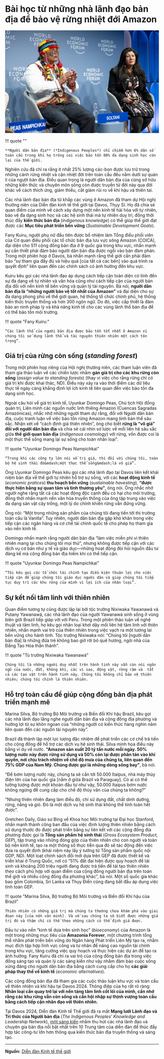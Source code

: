 # Bài học từ những nhà lãnh đạo bản địa để bảo vệ rừng nhiệt đới Amazon

![indigenous-1](../assets/images/indigenous-1.webp)

!!! quote ""

    **Người dân bản địa** (*Indigenous Peoples*) chỉ chiếm hơn 6% dân số toàn cầu trong khi họ trông coi việc bảo tồn 80% đa dạng sinh học còn lại của thế giới.

Nghiên cứu đã chỉ ra rằng ít nhất 25% lượng các-bon được lưu trữ trong những cánh rừng nhiệt và cận nhiệt đới trên toàn cầu đều nằm dưới sự quản lí của người bản địa. Điều quan trọng là người dân bản địa của cũng sở hữu những kiến thức và chuyên môn sống còn được truyền từ đời này qua đời khác về cách thích ứng, giảm thiểu, cắt giảm rủi ro về khí hậu và thiên tai.

Các nhà lãnh đạo bản địa từ khắp các vùng ở Amazon đã tham dự Hội nghị thường niên của Diễn đàn kinh tế thế giới tại Davos, Thụy Sĩ. Họ đã chia sẻ quan điểm của mình về cách xây dựng một nền kinh tế hài hòa với tự nhiên, bảo vệ đa dạng sinh học và các hệ sinh thái mà tự nhiên duy trì, đồng thời thúc đẩy **kiến thức bản địa** (*indigenous knowledge*) có thể giúp thế giới đạt được các **Mục tiêu phát triển bền vững** (*Sustainable Development Goals*).

Fany Kuiru, người phụ nữ đầu tiên được bổ nhiệm làm Tổng điều phối viên của Cơ quan điều phối các tổ chức bản địa lưu vực sông Amazon (COICA), đại diện cho 511 cộng đồng bản địa ở 9 quốc gia trong khu vực, nhấn mạnh sự cần thiết phải đảm bảo người dân bản địa được ngồi vào bàn đàm phán. Trong một phiên họp ở Davos, bà nhấn mạnh rằng thế giới cần phải đảm bảo “sự tham gia đầy đủ và hiệu quả [của tất cả các bên] vào quá trình ra quyết định” liên quan đến các chính sách có ảnh hưởng đến khu vực.

Kuiru kêu gọi các nhà lãnh đạo áp dụng cách tiếp cận toàn diện có tính đến sự đa dạng về tự nhiên và văn hóa cũng như cách tiếp cận của người bản địa đối với nền kinh tế bền vững và quản lý tài nguyên. Bà nói, **người dân bản địa là “những người bảo vệ tốt nhất của Amazon”** và đại diện cho sự đa dạng phong phú về thế giới quan, hệ thống tổ chức chính phủ, hệ thống kiến thức truyền thống và hơn 300 ngôn ngữ. Do đó, việc cấp thiết là đảm bảo an ninh pháp lý và khả năng kinh tế cho các vùng lãnh thổ bản địa để có thể bảo tồn môi trường.

!!! quote "Fany Kuiru:"
     
    “Các lãnh thổ của người bản địa được bảo tồn tốt nhất ở Amazon vì chúng tôi sử dụng lãnh thổ và tài nguyên thiên nhiên một cách tôn trọng”.

## Giá trị của rừng còn sống (*standing forest*)

Trong một phiên họp riêng của Hội nghị thường niên, các tham luận viên đã tham gia thảo luận về các chiến lược nhằm **gán giá trị cho các khu rừng còn sống** (*assign value to standing forests*) (thay vì việc cho rằng rừng chỉ có giá trị khi được khai thác, ND). Điều này xảy ra vào thời điểm các dữ liệu thực tế ngày càng khẳng định lợi ích kinh tế liên quan đến việc bảo tồn đa dạng sinh học.

Ngoài câu hỏi về giá trị kinh tế, Uyunkar Domingo Peas, Chủ tịch Hội đồng quản trị, Liên minh các nguồn nước linh thiêng Amazon (Cuencas Sagradas Amazónicas), nhắc nhở những người tham dự rằng, đối với Người dân bản địa, cuộc tranh luận về việc bảo tồn rừng Amazon mang tính bản thể sâu sắc. Nhận xét về “cách định giá thiên nhiên”, ông cho biết **rừng là “vô giá” đối với người dân bản địa** và chia sẻ cái nhìn sơ lược về mối liên hệ sâu sắc giữa **thế giới quan bản địa** (*indigenous cosmology*) với rừng, vốn được coi là một thực thể sống mang lại sự sống cho toàn nhân loại”.

!!! quote "Uyunkar Domingo Peas Nampichkai"

    “Trong khi các công ty lớn nói về trị giá, thì đối với chúng tôi, toàn bộ hệ sinh thái đó&mdash;một thực thể sống&mdash;là vô giá”.

Ông Uyunkar Domingo Peas kêu gọi các nhà lãnh đạo tại Davos liên kết khái niệm bản địa về thế giới tự nhiên hỗ trợ sự sống, với các **hoạt động kinh tế** (*economic pratices*) **thu hoạch bền vững** (*sustainable havesting*), **“được thực hiện bằng sự quan tâm và tình thương yêu”**, ông nói. Ông nhắc nhở người nghe rằng tất cả các hoạt động độc canh đều có hại cho môi trường, đồng thời nhấn mạnh nền văn hóa truyền thống của ông tập trung vào việc đa dạng sản vật cây trồng, một lý do chính khiến rừng vẫn đứng vững.

Ông nói: “Một trong những sản phẩm của chúng tôi đang tiến tới thị trường toàn cầu là Vanilla”. Tuy nhiên, người dân bản địa gặp khó khăn trong việc tiếp cận các ngân hàng và cơ chế tài chính quốc tế cho phép họ tham gia vào nền kinh tế.

Domingo nhấn mạnh rằng người dân bản địa “làm việc miễn phí vì thiên nhiên mang lại cho chúng tôi mọi thứ”, nhưng không được tiếp cận với các dịch vụ cơ bản như y tế và giáo dục&mdash;những hoạt động đòi hỏi nguồn đầu tư đáng kể mà cộng đồng bản địa hiếm khi có thể tiếp cận. 

!!! quote "Uyunkar Domingo Peas Nampichkai"

    “Tôi kêu gọi các tổ chức tài chính tạo điều kiện thuận lợi cho việc tiếp cận để giúp chúng tôi giáo dục người dân và giúp chúng tôi tiếp tục duy trì các khu rừng của mình vì lợi ích của nhân loại”.

## Sự kết nối tâm linh với thiên nhiên

Quan điểm tương tự cũng được lặp lại bởi tộc trưởng Nixiwaka Yawanawá và Putany Yawanawá, các nhà lãnh đạo của người Yawanawá sinh sống ở vùng biên giới Brazil tiếp giáp với với Peru. Trong một phiên thảo luận về nghệ thuật và tâm linh, họ kêu gọi nhân loại khơi dậy mối liên hệ tâm linh với thiên nhiên, nhấn mạnh vai trò của thiên nhiên trong việc vạch ra một tương lai bền vững cho hành tinh. Tộc trưởng Nixiwaka nói: “Chúng tôi [người dân bản địa] là những đứa trẻ không bao giờ rời bỏ quê hương, ngôi nhà của Đấng Tạo Hóa thần thánh”.

!!! quote "Tù trưởng Nixiwaka Yawanawá" 

    Chúng tôi là những người duy nhất trên hành tinh này vẫn còn nói ngôn ngữ của nước, đất, không khí, các vì sao, động vật, rừng rậm và  tất cả các tạo vật trên hành tinh này. Chúng tôi không chỉ bảo vệ thiên nhiên; chúng tôi chính là thiên nhiên.

## Hỗ trợ toàn cầu để giúp cộng đồng bản địa phát triển mạnh mẽ

Marina Silva, Bộ trưởng Bộ Môi trường và Biến đổi Khí hậu Brazil, kêu gọi các nhà lãnh đạo lắng nghe người dân bản địa và cộng đồng địa phương và hưởng lợi từ sự khôn ngoan của “những người có kiến thức hàng nghìn năm liên quan đến các nguồn tài nguyên này”.

Brazil đã thành lập một lực lượng đặc nhiệm để phát triển các cơ chế trả tiền cho cộng đồng để hỗ trợ các dịch vụ hệ sinh thái. Silva minh họa điều này bằng ví dụ về nước. **“Amazon sản xuất 20 tỷ tấn nước mỗi ngày. 50% lượng nước này được rừng sử dụng và 50% còn lại được phân tán vào khí quyển, nơi chịu trách nhiệm về chế độ mưa của chúng ta, liên quan đến 75% GDP của Nam Mỹ. Chúng được gọi là những dòng sông bay”**, bà nói.

“Để bơm lượng nước này, chúng ta sẽ cần tới 50.000 Itaipus, nhà máy thủy điện lớn của hai quốc gia [nằm ở giữa Brazil và Paraguay]. Có ai có thể tưởng tượng được một khoản đầu tư như vậy, 50.000 Itaipus bơm nước không ngừng để cung cấp cho chế độ thủy văn của chúng ta không?”

“Nhưng thiên nhiên đang làm điều đó, chỉ sử dụng đất, chất dinh dưỡng, rừng, nắng và gió. Đó là một dịch vụ hệ sinh thái không thể tính toán hết được”.

Gretchen Daily, Giáo sư Bing về Khoa học Môi trường tại Đại học Stanford, nhấn mạnh thành công ban đầu của việc định lượng thiên nhiên bằng cách sử dụng thước đo được phát triển bằng sự liên kết với các cộng đồng địa phương được gọi là **Tổng sản phẩm hệ sinh thái** (*Gross Ecosystem Product, GEP*), tập trung vào những đóng góp của thiên nhiên cho con người và toàn bộ nền kinh tế, tạo ra một thông số thực tiễn qua đó sẽ tác động đến việc đưa ra quyết định (khái niệm này lấy ý tưởng từ Tổng sản phẩm quốc nội GDP, ND). Một loạt chính sách đổi mới dựa trên GEP đã được thiết kế và triển khai ở Trung Quốc, nơi có “51% đất đai hiện được quy hoạch để tái sinh và khoảng 200 triệu người đang được trả tiền để tái tạo thiên nhiên theo cách phù hợp với quan điểm của cộng đồng người bản địa trên toàn thế giới và nhiều cộng đồng địa phương khác”, bà nói. Một số quốc gia khác bao gồm Colombia, Sri Lanka và Thụy Điển cũng đang bắt đầu áp dụng việc tính toán GEP.

!!! quote "Marina Silva, Bộ trưởng Bộ Môi trường và Biến đổi Khí hậu của Brazil"

    Thiên nhiên có những giá trị mà chúng ta thường chưa khám phá vào giai đoạn này [của nền văn minh]. Và về sau chúng ta sẽ biết được những giá trị đó và thậm chí có thể theo những cách có thể định giá được.

Đầu tư vào nền “kinh tế dựa trên sinh học” (*bioeconomy*) của Amazon là một trong những mục tiêu của **Amazonia Forever**, một chương trình tổng thể nhằm phát triển bền vững do Ngân hàng Phát triển Liên Mỹ tạo ra, nhằm mục đích tập hợp lĩnh vực công và tư nhân để nâng cao nguồn tài chính trong khu vực, tăng cường việc quy hoạch và thực hiện các dự án để tạo ra ảnh hưởng. Fany Kuiru đã chỉ ra vai trò của cộng đồng bản địa trong việc đồng sáng tạo và quản lý các sáng kiến ​​như vậy nhằm đảm bảo cuộc sống xứng đáng cho người dân bản địa bằng cách cung cấp cho họ **các giải pháp thay thế về kinh tế** (*economic alternatives*).

Các cộng đồng bản địa đã tham gia các cuộc thảo luận khu vực và toàn cầu về thiên nhiên và khí hậu tại Davos 2024. Thông điệp của họ rất rõ ràng: **Nhân loại cần quay trở lại với nền tảng tâm linh cốt lõi của mình, cần nhớ rằng các khu rừng vẫn còn sống và cần hội nhập sự thịnh vượng toàn cầu bằng cách tiếp cận nhân đạo với thiên nhiên.**

Tại Davos 2024, Diễn đàn Kinh tế Thế giới đã ra mắt **Mạng lưới Lãnh đạo và Tri thức của Người bản địa** (*The Indigenous Peoples’ Knowledge and Leadership Network*), [một sáng kiến](https://initiatives.weforum.org/indigenous-network/home) nhằm thu hút các nhà lãnh đạo và chuyên gia bản địa nổi bật nhất trên 10 Trung tâm của diễn đàn để thúc đẩy hợp tác công-tư lớn hơn thông qua kiến thức bản địa truyền thống và sáng tạo.

<hr/>

**Nguồn:** [Diễn đàn Kinh tế thế giới](https://www.weforum.org/agenda/2024/01/lessons-from-indigenous-leaders-to-protect-the-amazon-rainforest/)

<!-- “Chúng ta cần nói chuyện bằng tình yêu thương... [với những người dân bản địa] đã cố gắng bảo tồn 35 triệu héc-ta rừng [Amazon]. Tôi muốn nói bằng sự tôn trọng. Trước hết, chúng ta đều là con của Mẹ Trái đất. Chúng ta đều là anh chị em về mặt tâm linh. Chính vì thế chúng ta cần nói chuyện với nhau một cách chân thành và tạo lập sự tin tưởng. Nói về Mẹ Trái đất và hệ sinh thái, trong khi các công ty lớn [chỉ] nhắc đến **trị giá** (*value*) [có thể khai thác sử dụng], đối với chúng tôi đây là một hệ sinh thái thiêng liêng. Trị giá của nó không thể đo đếm được, nó là vô giá. Với sự ban phước của Mẹ Trái đất, ví dụ nếu giờ tôi hỏi, tôi muốn mua người mẹ của bạn, trị giá của mẹ bạn sẽ là bao nhiêu? Sẽ chẳng có trị giá nào [xứng đáng với mẹ bạn] cả. Tôi muốn bạn lắng nghe, với tất cả sự tôn trọng. Với chúng tôi, hệ sinh thái là một thực thể sống. Sẽ không có trị giá nào có thể được gán cho nó...Có lẽ chúng ta cần phải phối hợp với nhau và tạo ra một hệ thống mới để bảo tồn sự hoà hợp và hạnh phúc cho mọi loài. Đó là lí do vì sao tôi muốn nói rằng, không có trị giá nào có thể được gán cho tự nhiên vì nó vô giá. Tôi muốn mời các bạn suy nghĩ cách kết hợp tư duy bản địa này&mdash;với khái niệm về thế giới và các thực thể tự nhiên&mdash;để cùng nhau bảo tồn, sử dụng tự nhiên bằng tình thương yêu, giống như chúng tôi đã chăm sóc mẹ Trái đất vậy.   -->

<!-- Đối với chúng tôi, những người bản địa, tất cả sản phẩm độc canh qui mô lớn đều có hại. Ví dụ như cà phê và đậu nành. Chúng ta cũng có thể nói về dầu dừa, ca cao và nhiều sản phẩm khác, được sản xuất với số lượng rất lớn... và tất cả đều có hại. Xin lỗi ngài bộ trưởng, với văn hoá bản địa, điều tệ hại nhất là độc canh, và quan trọng nhất là tôi đa dạng hoá cây trồng của mình... giáo dục... -->
